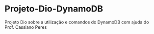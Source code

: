 # Projeto-Dio-DynamoDB
Projeto Dio sobre a utilização e comandos do DynamoDB com ajuda do Prof. Cassiano Peres

